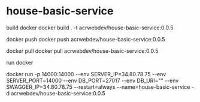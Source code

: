 # house-basic-service

build docker
docker build . -t acrwebdev/house-basic-service:0.0.5

docker push
docker push acrwebdev/house-basic-service:0.0.5

docker pull
docker pull acrwebdev/house-basic-service:0.0.5

run docker

docker run -p 14000:14000 --env SERVER_IP=34.80.78.75 --env SERVER_PORT=14000 --env DB_PORT=27017 --env DB_URI="" --env SWAGGER_IP=34.80.78.75 --restart=always --name=house-basic-service -d acrwebdev/house-basic-service:0.0.5
